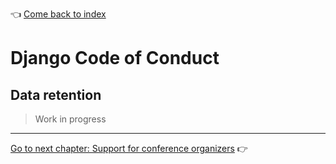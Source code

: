 :point_left: [Come back to index](README.md)

# Django Code of Conduct

## Data retention

> Work in progress


----

[Go to next chapter: Support for conference organizers](conferences.md) :point_right:
